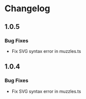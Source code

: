 # Changelog

## 1.0.5

### Bug Fixes

- Fix SVG syntax error in muzzles.ts

## 1.0.4

### Bug Fixes

- Fix SVG syntax error in muzzles.ts

